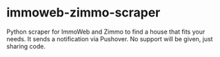 # immoweb-zimmo-scraper
Python scraper for ImmoWeb and Zimmo to find a house that fits your needs. It sends a notification via Pushover. No support will be given, just sharing code. 
